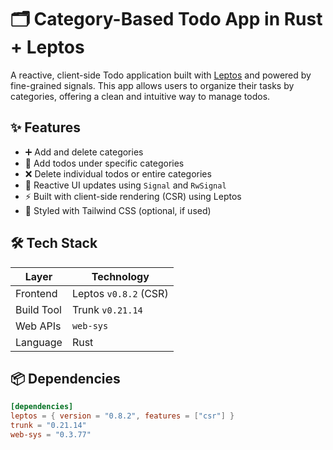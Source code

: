 # 🗂️ Category-Based Todo App in Rust + Leptos

A reactive, client-side Todo application built with [Leptos](https://leptos.dev/) and powered by fine-grained signals. This app allows users to organize their tasks by categories, offering a clean and intuitive way to manage todos.

## ✨ Features

- ➕ Add and delete categories
- 📝 Add todos under specific categories
- ❌ Delete individual todos or entire categories
- 🔁 Reactive UI updates using `Signal` and `RwSignal`
- ⚡ Built with client-side rendering (CSR) using Leptos
- 🎨 Styled with Tailwind CSS (optional, if used)

## 🛠️ Tech Stack

| Layer        | Technology            |
|--------------|------------------------|
| Frontend     | Leptos `v0.8.2` (CSR)  |
| Build Tool   | Trunk `v0.21.14`       |
| Web APIs     | `web-sys`              |
| Language     | Rust                   |

## 📦 Dependencies

```toml
[dependencies]
leptos = { version = "0.8.2", features = ["csr"] }
trunk = "0.21.14"
web-sys = "0.3.77"
